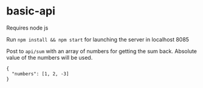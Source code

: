 # basic-api

Requires node js

Run `npm install && npm start` for launching the server in localhost 8085

Post to `api/sum` with an array of numbers for getting the sum back.
Absolute value of the numbers will be used.
```
{
  "numbers": [1, 2, -3]
}
```
